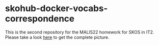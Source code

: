 # skohub-docker-vocabs-correspondence

This is the second repository for the MALIS22 homework for SKOS in IT2. Please take a look [here](https://github.com/Heiss/skohub-docker-vocabs) to get the complete picture.
